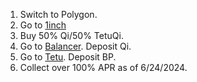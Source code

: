 1. Switch to Polygon.
2. Go to [1inch](app.1inch.io)
3. Buy 50% Qi/50% TetuQi.
4. Go to [Balancer](https://app.balancer.fi/#/polygon/pool/0xd80ef9fabfdc3b52e17f74c383cf88ee2efbf0b6000000000000000000000a65). Deposit Qi.
5. Go to [Tetu](https://app.tetu.io/vault/0x190ca39f86ea92eaaf19cb2acca17f8b2718ed58). Deposit BP.
6. Collect over 100% APR as of 6/24/2024.
